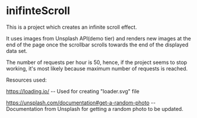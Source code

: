 # inifinteScroll

This is a project which creates an infinite scroll effect.

It uses images from Unsplash API(demo tier) and renders new images at the end of the page once the scrollbar scrolls towards the end of the displayed data set.

The number of requests per hour is 50, hence, if the project seems to stop working, it's most likely because maximum number of requests is reached.

Resources used:

https://loading.io/ -- Used for creating "loader.svg" file

https://unsplash.com/documentation#get-a-random-photo -- Documentation from Unsplash for getting a random photo to be updated. 
